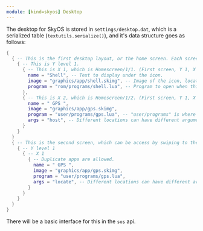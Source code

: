 ```yaml
---
module: [kind=skyos] Desktop
---
```


The desktop for SkyOS is stored in `settings/desktop.dat`, which is a serialized table (`textutils.serialize()`), and it's data structure goes as follows:
```lua
{
  { -- This is the first desktop layout, or the home screen. Each screen is a table in this layer.
    { -- This is Y level 1.
      { -- This is X 1, which is Homescreen/1/1. (First screen, Y 1, X 1)
        name = "Shell", -- Text to display under the icon.
        image = "graphics/app/shell.skimg", -- Image of the icon, located in "graphics/app"
        program = "rom/programs/shell.lua", -- Program to open when this is clicked.
      },
      { -- This is X 2, which is Homescreen/1/2. (First screen, Y 1, X 1)
        name = " GPS ",
        image = "graphics/app/gps.skimg",
        program = "user/programs/gps.lua", -- "user/programs" is where user programs are stored.
        args = "host", -- Different locations can have different arguments.
      }
    }
  }
  { -- This is the second screen, which can be access by swiping to the right, while not clicking on a program.
    { -- Y level 1
      { -- X 1
        { -- Duplicate apps are allowed.
          name = " GPS ",
          image = "graphics/app/gps.skimg",
          program = "user/programs/gps.lua",
          args = "locate", -- Different locations can have different arguments.
        }
      }
    }
  }
}
```
There will be a basic interface for this in the `sos` api.